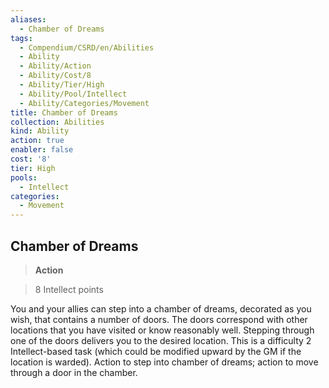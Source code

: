 ```yaml
---
aliases:
  - Chamber of Dreams
tags:
  - Compendium/CSRD/en/Abilities
  - Ability
  - Ability/Action
  - Ability/Cost/8
  - Ability/Tier/High
  - Ability/Pool/Intellect
  - Ability/Categories/Movement
title: Chamber of Dreams
collection: Abilities
kind: Ability
action: true
enabler: false
cost: '8'
tier: High
pools:
  - Intellect
categories:
  - Movement
---
```

## Chamber of Dreams    
>**Action**    
>8 Intellect points  
    
You and your allies can step into a chamber of dreams, decorated as you wish, that contains a number of doors. The doors correspond with other locations that you have visited or know reasonably well. Stepping through one of the doors delivers you to the desired location. This is a difficulty 2 Intellect-based task (which could be modified upward by the GM if the location is warded). Action to step into chamber of dreams; action to move through a door in the chamber.